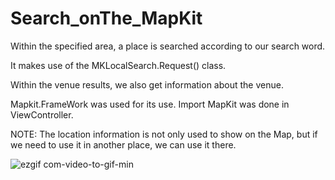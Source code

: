 # Search_onThe_MapKit

Within the specified area, a place is searched according to our search word.

It makes use of the MKLocalSearch.Request() class.

Within the venue results, we also get information about the venue.

Mapkit.FrameWork was used for its use. Import MapKit was done in ViewController.

NOTE: The location information is not only used to show on the Map, but if we need to use it in another place, we can use it there.

![ezgif com-video-to-gif-min](https://user-images.githubusercontent.com/86594390/154332566-337bc26f-d667-405e-a247-922ad2b9a1f9.gif)
